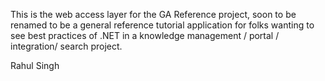 ﻿This is the web access layer for the GA Reference project, soon to be renamed to be a general reference tutorial application
for folks wanting to see best practices of .NET in a knowledge management / portal / integration/ search project.

Rahul Singh
